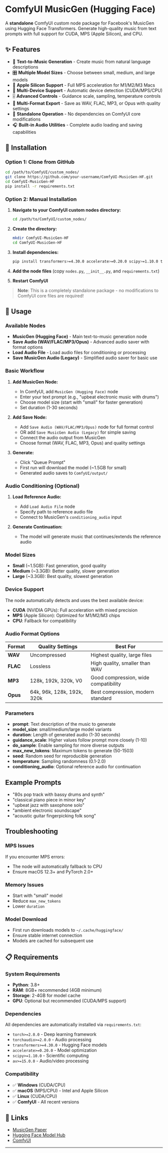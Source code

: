 # ComfyUI MusicGen (Hugging Face)

A **standalone** ComfyUI custom node package for Facebook's MusicGen using Hugging Face Transformers. Generate high-quality music from text prompts with full support for CUDA, MPS (Apple Silicon), and CPU.

## ✨ Features

- 🎵 **Text-to-Music Generation** - Create music from natural language descriptions
- 🎛️ **Multiple Model Sizes** - Choose between small, medium, and large models
- 🍎 **Apple Silicon Support** - Full MPS acceleration for M1/M2/M3 Macs
- 🚀 **Multi-Device Support** - Automatic device detection (CUDA/MPS/CPU)
- 🎚️ **Advanced Controls** - Guidance scale, sampling, temperature controls
- 📁 **Multi-Format Export** - Save as WAV, FLAC, MP3, or Opus with quality settings
- 🔧 **Standalone Operation** - No dependencies on ComfyUI core modifications
- 🎧 **Built-in Audio Utilities** - Complete audio loading and saving capabilities

## 🚀 Installation

### Option 1: Clone from GitHub
```bash
cd /path/to/ComfyUI/custom_nodes/
git clone https://github.com/your-username/ComfyUI-MusicGen-HF.git
cd ComfyUI-MusicGen-HF
pip install -r requirements.txt
```

### Option 2: Manual Installation
1. **Navigate to your ComfyUI custom nodes directory:**
   ```bash
   cd /path/to/ComfyUI/custom_nodes/
   ```

2. **Create the directory:**
   ```bash
   mkdir ComfyUI-MusicGen-HF
   cd ComfyUI-MusicGen-HF
   ```

3. **Install dependencies:**
   ```bash
   pip install transformers>=4.30.0 accelerate>=0.20.0 scipy>=1.10.0 torch>=2.0.0 torchaudio>=2.0.0 av>=15.0.0
   ```

4. **Add the node files** (copy `nodes.py`, `__init__.py`, and `requirements.txt`)

5. **Restart ComfyUI**

> **Note**: This is a completely standalone package - no modifications to ComfyUI core files are required!

## 🎵 Usage

### Available Nodes

- **MusicGen (Hugging Face)** - Main text-to-music generation node
- **Save Audio (WAV/FLAC/MP3/Opus)** - Advanced audio saver with format options
- **Load Audio File** - Load audio files for conditioning or processing
- **Save MusicGen Audio (Legacy)** - Simplified audio saver for basic use

### Basic Workflow

1. **Add MusicGen Node:**
   - In ComfyUI, add `MusicGen (Hugging Face)` node
   - Enter your text prompt (e.g., "upbeat electronic music with drums")
   - Choose model size (start with "small" for faster generation)
   - Set duration (1-30 seconds)

2. **Add Save Node:**
   - Add `Save Audio (WAV/FLAC/MP3/Opus)` node for full format control
   - OR add `Save MusicGen Audio (Legacy)` for simple saving
   - Connect the audio output from MusicGen
   - Choose format (WAV, FLAC, MP3, Opus) and quality settings

3. **Generate:**
   - Click "Queue Prompt"
   - First run will download the model (~1.5GB for small)
   - Generated audio saves to `ComfyUI/output/`

### Audio Conditioning (Optional)

1. **Load Reference Audio:**
   - Add `Load Audio File` node
   - Specify path to reference audio file
   - Connect to MusicGen's `conditioning_audio` input

2. **Generate Continuation:**
   - The model will generate music that continues/extends the reference audio

### Model Sizes

- **Small** (~1.5GB): Fast generation, good quality
- **Medium** (~3.3GB): Better quality, slower generation  
- **Large** (~3.3GB): Best quality, slowest generation

### Device Support

The node automatically detects and uses the best available device:

- **CUDA** (NVIDIA GPUs): Full acceleration with mixed precision
- **MPS** (Apple Silicon): Optimized for M1/M2/M3 chips
- **CPU**: Fallback for compatibility

### Audio Format Options

| Format | Quality Settings | Best For |
|--------|------------------|----------|
| **WAV** | Uncompressed | Highest quality, large files |
| **FLAC** | Lossless | High quality, smaller than WAV |
| **MP3** | 128k, 192k, 320k, V0 | Good compression, wide compatibility |
| **Opus** | 64k, 96k, 128k, 192k, 320k | Best compression, modern standard |

### Parameters

- **prompt**: Text description of the music to generate
- **model_size**: small/medium/large model variants
- **duration**: Length of generated audio (1-30 seconds)
- **guidance_scale**: Higher values follow prompt more closely (1-10)
- **do_sample**: Enable sampling for more diverse outputs
- **max_new_tokens**: Maximum tokens to generate (50-1503)
- **seed**: Random seed for reproducible generation
- **temperature**: Sampling randomness (0.1-2.0)
- **conditioning_audio**: Optional reference audio for continuation

## Example Prompts

- "80s pop track with bassy drums and synth"
- "classical piano piece in minor key"
- "upbeat jazz with saxophone solo"
- "ambient electronic soundscape"
- "acoustic guitar fingerpicking folk song"

## Troubleshooting

### MPS Issues
If you encounter MPS errors:
- The node will automatically fallback to CPU
- Ensure macOS 12.3+ and PyTorch 2.0+

### Memory Issues
- Start with "small" model
- Reduce `max_new_tokens` 
- Lower `duration`

### Model Download
- First run downloads models to `~/.cache/huggingface/`
- Ensure stable internet connection
- Models are cached for subsequent use

## 📋 Requirements

### System Requirements
- **Python**: 3.8+
- **RAM**: 8GB+ recommended (4GB minimum)
- **Storage**: 2-4GB for model cache
- **GPU**: Optional but recommended (CUDA/MPS support)

### Dependencies
All dependencies are automatically installed via `requirements.txt`:
- `torch>=2.0.0` - Deep learning framework
- `torchaudio>=2.0.0` - Audio processing
- `transformers>=4.30.0` - Hugging Face models
- `accelerate>=0.20.0` - Model optimization
- `scipy>=1.10.0` - Scientific computing
- `av>=15.0.0` - Audio/video processing

### Compatibility
- ✅ **Windows** (CUDA/CPU)
- ✅ **macOS** (MPS/CPU) - Intel and Apple Silicon
- ✅ **Linux** (CUDA/CPU)
- ✅ **ComfyUI** - All recent versions

## 🔗 Links

- [MusicGen Paper](https://arxiv.org/abs/2306.05284)
- [Hugging Face Model Hub](https://huggingface.co/facebook/musicgen-small)
- [ComfyUI](https://github.com/comfyanonymous/ComfyUI)

---
